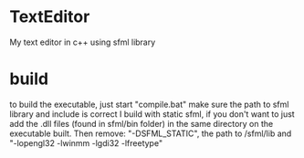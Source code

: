 # TextEditor
My text editor in c++ using sfml library

# build
to build the executable, just start "compile.bat"
make sure the path to sfml library and include is correct
I build with static sfml, if you don't want to just add the .dll files (found in sfml/bin folder) in the same directory on the executable built. Then remove: "-DSFML_STATIC", the path to /sfml/lib and "-lopengl32 -lwinmm -lgdi32 -lfreetype"
